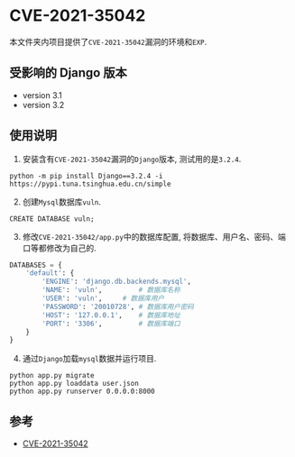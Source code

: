 # CVE-2021-35042
本文件夹内项目提供了`CVE-2021-35042`漏洞的环境和`EXP`.

## 受影响的 Django 版本
 - version 3.1
 - version 3.2

## 使用说明
1. 安装含有`CVE-2021-35042`漏洞的`Django`版本, 测试用的是`3.2.4`.

```shell
python -m pip install Django==3.2.4 -i https://pypi.tuna.tsinghua.edu.cn/simple
```

2. 创建`Mysql`数据库`vuln`.

```shell
CREATE DATABASE vuln;
```

3. 修改`CVE-2021-35042/app.py`中的数据库配置, 将数据库、用户名、密码、端口等都修改为自己的.

```python
DATABASES = {
    'default': {
        'ENGINE': 'django.db.backends.mysql',
        'NAME': 'vuln',         # 数据库名称
        'USER': 'vuln',     # 数据库用户
        'PASSWORD': '20010728', # 数据库用户密码
        'HOST': '127.0.0.1',    # 数据库地址
        'PORT': '3306',         # 数据库端口
    }
}
```

4. 通过`Django`加载`mysql`数据并运行项目.

```shell
python app.py migrate
python app.py loaddata user.json
python app.py runserver 0.0.0.0:8000
```

## 参考
 - [CVE-2021-35042](https://github.com/vulhub/vulhub/tree/master/django/CVE-2021-35042)